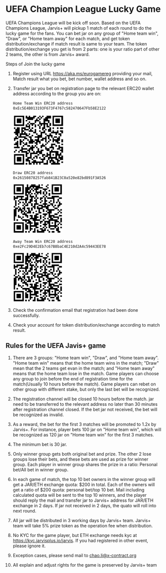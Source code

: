 
# UEFA Champion League Lucky Game #

UEFA Champions League will be kick off soon. Based on the UEFA Champions League, Jarvis+ will pickup 1 match of each round to do the lucky game for the fans. You can bet jar on any group of "Home team win", "Draw", or "Home team away" for each match, and get token distribution/exchange if match result is same to your team. The token distribution/exchange you get is from 2 parts: one is your ratio part of other 2 teams, the other is from Jarvis+ award.

Steps of Join the lucky game

1)  Register using URL https://aka.ms/eurogamereg providing your mail, Match result what you bet, bet number, wallet address and so on.  

2)  Transfer jar you bet on registration page to the relevant ERC20 wallet address according to the group you are on:

        Home Team Win ERC20 address   0xEc5E4B013193F673F4767c582470647Fb58E2122

    ![Home Team Win](https://raw.githubusercontent.com/x-contract/BountyProgram/master/images/hometeam.png)

        
        Draw ERC20 address            0x26150878257fab841B23C0a520e82bd891F3A526

    ![Draw](https://raw.githubusercontent.com/x-contract/BountyProgram/master/images/draw.png)

        Away Team Win ERC20 address  0xe2Fc29D4E2Eb7c67B8baC4E210d2A4c59443EE78

    ![Away Team Win](https://raw.githubusercontent.com/x-contract/BountyProgram/master/images/awayteam.png)


3)  Check the confirmation email that registration had been done successfully.

4)  Check your account for token distribution/exchange according to match result.

## Rules for the UEFA Javis+ game ## 

1. There are 3 groups: "Home team win", "Draw", and "Home team away". "Home team win" means that the home team wins in the match; "Draw" mean that the 2 teams get evan in the match; and "Home team away" means that the home team lose in the match. Game players can choose any group to join before the end of registration time for the match(Usually 10 hours before the match).  Game players can rebet on other group with different stake, but only the last bet will be recognized.

2. The registration channel will be closed 10 hours before the match. jar need to be transferred to the relevant address no later than 30 minutes after registration channel closed. If the bet jar not received,  the bet will be recognized as invalid.

3. As a reward, the bet for the first 3 matches will be promoted to 1.2x by Jarvis+. For instance, player bets 100 jar on "Home team win", which will be recognized as 120 jar on "Home team win" for the first 3 matches.

4. The minimum bet is 30 jar.

5. Only winner group gets both original bet and prize. The other 2 lose groups lose their bets, and these bets are used as prize for winner group. Each player in winner group shares the prize in a ratio: Personal bet/All bet in winner group. 

6. In each game of match, the top 10 bet owners in the winner group will get a JAR/ETH exchange quota: $200 in total. Each of the owners will get a ratio of $200 quota: personal bet/top 10 bet. Mail including calculated quota will be sent to the top 10 winners, and the player should reply the mail and transfer jar to Jarvis+ address for JAR/ETH exchange in 2 days. If jar not received in 2 days, the quato will roll into next round.

7. All jar will be distributed in 3 working days by Jarvis+ team. Jarvis+ team will take 5% prize token as the operation fee when distribution.

8. No KYC for the game player, but ETH exchange needs kyc at https://kyc.jarvisplus.io/jarvis. If you had registered in other event, please ignore it.

9. Exception cases, please send mail to <chao.li@x-contract.org>

10. All explain and adjust rights for the game is preserved by Jarvis+ team


